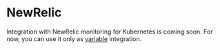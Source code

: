 # NewRelic

Integration with NewRelic monitoring for Kubernetes is coming soon. For now, you can use it only as [variable](variable.md) integration.
